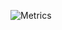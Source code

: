 ![Metrics](https://metrics.lecoq.io/GregoireALP?template=classic&base.metadata=0&isocalendar=1&languages=1&stars=1&tweets=1&isocalendar.duration=half-year&tweets.limit=2&tweets.user=greglpva&stars.limit=4&config.timezone=Europe%2FParis&config.animated=true)

